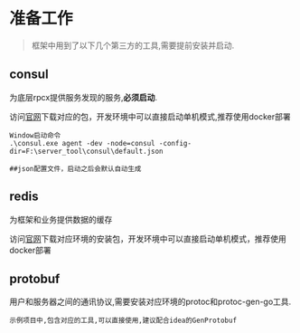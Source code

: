 # 准备工作 

>  框架中用到了以下几个第三方的工具,需要提前安装并启动.

## consul

为底层rpcx提供服务发现的服务,**必须启动**.

访问[官网](https://developer.hashicorp.com/consul/downloads)下载对应的包，开发环境中可以直接启动单机模式,推荐使用docker部署

```
Window启动命令 
.\consul.exe agent -dev -node=consul -config-dir=F:\server_tool\consul\default.json

##json配置文件，启动之后会默认自动生成
```

## redis

为框架和业务提供数据的缓存

访问[官网](https://redis.io/download/)下载对应环境的安装包，开发环境中可以直接启动单机模式，推荐使用docker部署

## protobuf

用户和服务器之间的通讯协议,需要安装对应环境的protoc和protoc-gen-go工具.

```
示例项目中,包含对应的工具,可以直接使用,建议配合idea的GenProtobuf
```